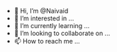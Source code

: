 - 👋 Hi, I’m @Naivaid
- 👀 I’m interested in ...
- 🌱 I’m currently learning ...
- 💞️ I’m looking to collaborate on ...
- 📫 How to reach me ...

<!---
Naivaid/Naivaid is a ✨ special ✨ repository because its `README.md` (this file) appears on your GitHub profile.
You can click the Preview link to take a look at your changes.
--->

